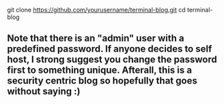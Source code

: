git clone https://github.com/yourusername/terminal-blog.git
cd terminal-blog

## Note that there is an "admin" user with a predefined password. If anyone decides to self host, I strong suggest you change the password first to something unique. Afterall, this is a security centric blog so hopefully that goes without saying :) 

